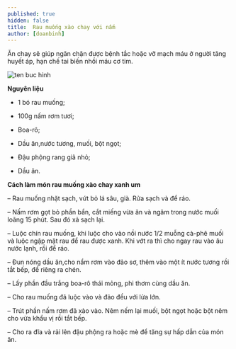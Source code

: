 ```yaml
---
published: true
hidden: false
title:  Rau muống xào chay với nấm
author: [doanbinh] 
---
```

Ăn chay sẽ giúp ngăn chặn được bệnh tắc hoặc vỡ mạch máu ở người tăng huyết áp, hạn chế tai biến nhồi máu cơ tim.

![ten buc hinh](http://vilai.vn/data/media/1827/images/goi-rau-muong-xao-nam.jpg "ten buc hinh")

**Nguyên liệu**

+ 1 bó rau muống;

+ 100g nấm rơm tươi;

+ Boa-rô;

+ Dầu ăn,nước tương, muối, bột ngọt;

+ Đậu phộng rang giã nhỏ;

+ Dầu ăn.

**Cách làm món rau muống xào chay xanh um**

– Rau muống nhặt sạch, vứt bỏ lá sâu, già. Rửa sạch và để ráo.

– Nấm rơm gọt bỏ phần bẩn, cắt miếng vừa ăn và ngâm trong nước muối loãng 15 phút. Sau đó xả sạch lại.

– Luộc chín rau muống, khi luộc cho vào nồi nước 1/2 muỗng cà-phê muối và luộc ngập mặt rau để rau được xanh. Khi vớt ra thì cho ngay rau vào âu nước lạnh, rồi để ráo.

– Đun nóng dầu ăn,cho nẩm rơm vào đảo sơ, thêm vào một ít nước tương rồi tắt bếp, để riêng ra chén.

– Lấy phần đầu trắng boa-rô thái mỏng, phi thơm cùng dầu ăn.

– Cho rau muống đã luộc vào và đảo đều với lửa lớn.

– Trút phần nấm rơm đã xào vào. Nêm nếm lại muối, bột ngọt hoặc bột nêm cho vừa khẩu vị rồi tắt bếp.

– Cho ra đĩa và rải lên đậu phộng ra hoặc mè để tăng sự hấp dẫn của món ăn.